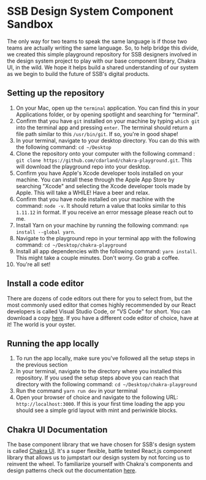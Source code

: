 # SSB Design System Component Sandbox
The only way for two teams to speak the same language is if those two teams are actually writing the same language. So, to help bridge this divide, we created this simple playground repository for SSB designers involved in the design system project to play with our base component library, Chakra UI, in the wild. We hope it helps build a shared understanding of our system as we begin to build the future of SSB's digital products.

## Setting up the repository
1. On your Mac, open up the `terminal` application. You can find this in your Applications folder, or by opening spotlight and searching for "terminal".
2. Confirm that you have `git` installed on your machine by typing `which git` into the terminal app and pressing `enter`. The terminal should return a file path similar to this `/usr/bin/git`. If so, you're in good shape!
3. In your terminal, navigate to your desktop directory. You can do this with the following command: `cd ~/Desktop`
4. Clone the repository onto your computer with the following command : `git clone https://github.com/cdarland/chakra-playground.git`. This will download the playground repo into your desktop.
5. Confirm you have Apple's Xcode developer tools installed on your machine. You can install these through the Apple App Store by searching "Xcode" and selecting the Xcode developer tools made by Apple. This will take a WHILE! Have a beer and relax.
6. Confirm that you have node installed on your machine with the command: `node -v`. It should return a value that looks similar to this `1.11.12` in format. If you receive an error message please reach out to me.
7. Install Yarn on your machine by running the following command: `npm install --global yarn`.
8. Navigate to the playground repo in your terminal app with the following command: `cd ~/Desktop/chakra-playground`
9. Install all app dependencies with the following command: `yarn install`. This might take a couple minutes. Don't worry. Go grab a coffee.
10. You're all set!

## Install a code editor
There are dozens of code editors out there for you to select from, but the most commonly used editor that comes highly recommended by our React developers is called Visual Studio Code, or "VS Code" for short. You can download a copy [here](https://code.visualstudio.com/). 
If you have a different code editor of choice, have at it! The world is your oyster.

## Running the app locally
1. To run the app locally, make sure you've followed all the setup steps in the previous section
2. In your terminal, navigate to the directory where you installed this repository. If you used the setup steps above you can reach that directory with the following command: `cd ~/Desktop/chakra-playground`
3. Run the command `yarn run dev` in your terminal
4. Open your browser of choice and navigate to the following URL: `http://localhost:3000`. If this is your first time loading the app you should see a simple grid layout with mint and periwinkle blocks.

## Chakra UI Documentation
The base component library that we have chosen for SSB's design system is called [Chakra UI](https://chakra-ui.com/resources). It's a super flexible, battle tested React.js component library that allows us to jumpstart our design system by not forcing us to reinvent the wheel. 
To familiarize yourself with Chakra's components and design patterns check out the documentation [here](https://chakra-ui.com/resources).